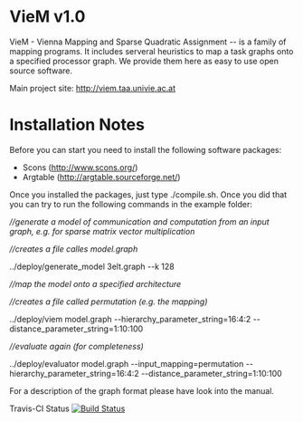 VieM v1.0
=====

VieM - Vienna Mapping and Sparse Quadratic Assignment -- is a family of mapping programs. It includes serveral heuristics to map a task graphs onto a specified processor graph. We provide them here as easy to use open source software. 

Main project site:
http://viem.taa.univie.ac.at

Installation Notes
=====

Before you can start you need to install the following software packages:

- Scons (http://www.scons.org/)
- Argtable (http://argtable.sourceforge.net/)

Once you installed the packages, just type ./compile.sh. Once you did that you can try to run the following commands in the example folder:

*//generate a model of communication and computation from an input graph, e.g. for sparse matrix vector multiplication*

*//creates a file calles model.graph*

../deploy/generate_model 3elt.graph --k 128 

*//map the model onto a specified architecture*

*//creates a file called permutation (e.g. the mapping)*

../deploy/viem model.graph --hierarchy_parameter_string=16:4:2 --distance_parameter_string=1:10:100

*//evaluate again (for completeness)*

../deploy/evaluator model.graph --input_mapping=permutation --hierarchy_parameter_string=16:4:2 --distance_parameter_string=1:10:100

For a description of the graph format please have look into the manual.

Travis-CI Status [![Build Status](https://travis-ci.org/schulzchristian/VieM.svg?branch=master)](https://travis-ci.org/schulzchristian/viem)
